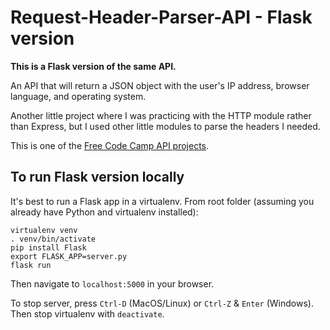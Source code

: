 # Request-Header-Parser-API - Flask version

**This is a Flask version of the same API.**

An API that will return a JSON object with the user's IP address, browser language, and operating system.

Another little project where I was practicing with the HTTP module rather than Express, but I used other little modules to parse the headers I needed.

This is one of the [Free Code Camp API projects](https://www.freecodecamp.com/challenges/request-header-parser-microservice). 

## To run Flask version locally

It's best to run a Flask app in a virtualenv. From root folder (assuming you already have Python and virtualenv installed):

```
virtualenv venv
. venv/bin/activate
pip install Flask
export FLASK_APP=server.py
flask run
```

Then navigate to `localhost:5000` in your browser.

To stop server, press `Ctrl-D` (MacOS/Linux) or `Ctrl-Z` & `Enter` (Windows). Then stop virtualenv with `deactivate`.